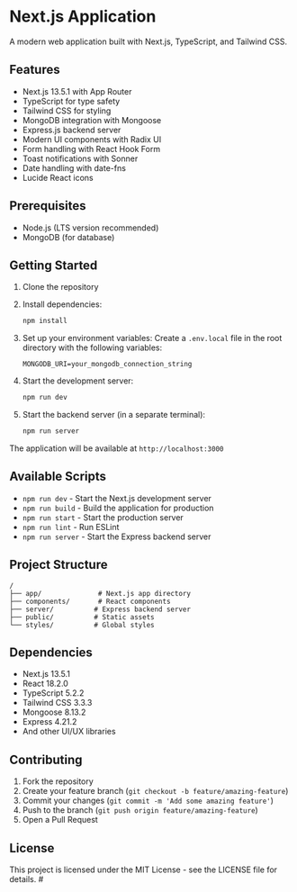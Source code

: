 # Next.js Application

A modern web application built with Next.js, TypeScript, and Tailwind CSS.

## Features

- Next.js 13.5.1 with App Router
- TypeScript for type safety
- Tailwind CSS for styling
- MongoDB integration with Mongoose
- Express.js backend server
- Modern UI components with Radix UI
- Form handling with React Hook Form
- Toast notifications with Sonner
- Date handling with date-fns
- Lucide React icons

## Prerequisites

- Node.js (LTS version recommended)
- MongoDB (for database)

## Getting Started

1. Clone the repository
2. Install dependencies:
   ```bash
   npm install
   ```

3. Set up your environment variables:
   Create a `.env.local` file in the root directory with the following variables:
   ```
   MONGODB_URI=your_mongodb_connection_string
   ```

4. Start the development server:
   ```bash
   npm run dev
   ```

5. Start the backend server (in a separate terminal):
   ```bash
   npm run server
   ```

The application will be available at `http://localhost:3000`

## Available Scripts

- `npm run dev` - Start the Next.js development server
- `npm run build` - Build the application for production
- `npm run start` - Start the production server
- `npm run lint` - Run ESLint
- `npm run server` - Start the Express backend server

## Project Structure

```
/
├── app/              # Next.js app directory
├── components/       # React components
├── server/          # Express backend server
├── public/          # Static assets
└── styles/          # Global styles
```

## Dependencies

- Next.js 13.5.1
- React 18.2.0
- TypeScript 5.2.2
- Tailwind CSS 3.3.3
- Mongoose 8.13.2
- Express 4.21.2
- And other UI/UX libraries

## Contributing

1. Fork the repository
2. Create your feature branch (`git checkout -b feature/amazing-feature`)
3. Commit your changes (`git commit -m 'Add some amazing feature'`)
4. Push to the branch (`git push origin feature/amazing-feature`)
5. Open a Pull Request

## License

This project is licensed under the MIT License - see the LICENSE file for details. #
